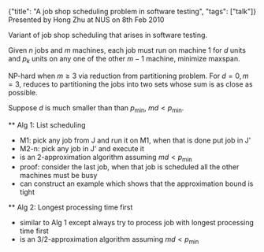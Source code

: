 {"title": "A job shop scheduling problem in software testing", "tags": ["talk"]}
Presented by Hong Zhu at NUS on 8th Feb 2010

Variant of job shop scheduling that arises in software testing.

Given $n$ jobs and $m$ machines, each job must run on machine 1 for $d$ units and $p_k$
units on any one of the other $m-1$ machine, minimize maxspan.

NP-hard when $m \ge 3$ via reduction from partitioning problem. For $d = 0, m = 3$,
reduces to partitioning the jobs into two sets whose sum is as close as possible.

Suppose $d$ is much smaller than than $p_\min$, $md \lt p_\min$.

** Alg 1: List scheduling
 * M1: pick any job from J and run it on M1, when that is done put job in J'
 * M2-n: pick any job in J' and execute it
 * is an 2-approximation algorithm assuming $md \lt p_\min$
 * proof: consider the last job, when that job is scheduled all the other machines must be busy
 * can construct an example which shows that the approximation bound is tight

** Alg 2: Longest processing time first
 * similar to Alg 1 except always try to process job with longest processing time first
 * is an 3/2-approximation algorithm assuming $md \lt p_\min$
